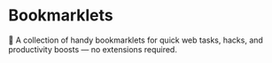 # Bookmarklets
🧠 A collection of handy bookmarklets for quick web tasks, hacks, and productivity boosts — no extensions required.
